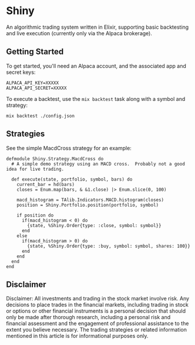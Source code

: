# Shiny 

An algorithmic trading system written in Elixir, supporting basic backtesting and live execution (currently only via the Alpaca brokerage). 



## Getting Started

To get started, you'll need an Alpaca account, and the associated app and secret keys:

```
ALPACA_API_KEY=XXXXX
ALPACA_API_SECRET=XXXXX
```

To execute a backtest, use the `mix backtest` task along with a symbol and strategy:

```
mix backtest ./config.json
```

## Strategies 

See the simple MacdCross strategy for an example:


```
defmodule Shiny.Strategy.MacdCross do
  # A simple demo strategy using an MACD cross.  Probably not a good idea for live trading.

  def execute(state, portfolio, symbol, bars) do
    current_bar = hd(bars)
    closes = Enum.map(bars, & &1.close) |> Enum.slice(0, 100)

    macd_histogram = TAlib.Indicators.MACD.histogram(closes)
    position = Shiny.Portfolio.position(portfolio, symbol)

    if position do
      if(macd_histogram < 0) do
        {state, %Shiny.Order{type: :close, symbol: symbol}}
      end
    else
      if(macd_histogram > 0) do
        {state, %Shiny.Order{type: :buy, symbol: symbol, shares: 100}}
      end
    end
  end
end
```


## Disclaimer

Disclaimer: All investments and trading in the stock market involve risk. Any decisions to place trades in the financial markets, including trading in stock or options or other financial instruments is a personal decision that should only be made after thorough research, including a personal risk and financial assessment and the engagement of professional assistance to the extent you believe necessary. The trading strategies or related information mentioned in this article is for informational purposes only.

